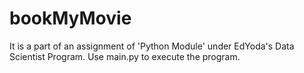 # bookMyMovie
It is a part of an assignment of 'Python Module' under EdYoda's Data Scientist Program.
Use main.py to execute the program.
